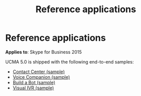 ﻿---
title: Reference applications
description: An overview of reference applications for Skype for Business 2015.
TOCTitle: Reference applications
ms:assetid: 922da85a-5750-4679-b6ef-13d05a8e5ce2
ms:mtpsurl: https://msdn.microsoft.com/library/Dn454834(v=office.16)
ms:contentKeyID: 65240105
ms.date: 07/27/2015
mtps_version: v=office.16
---

# Reference applications

**Applies to**: Skype for Business 2015

UCMA 5.0 is shipped with the following end-to-end samples:

- [Contact Center (sample)](contact-center-sample.md)
- [Voice Companion (sample)](voice-companion-sample.md)
- [Build a Bot (sample)](build-a-bot-sample.md)
- [Visual IVR (sample)](visual-ivr-sample.md)

